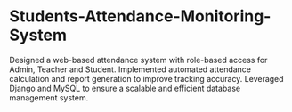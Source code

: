 # Students-Attendance-Monitoring-System
Designed a web-based attendance system with role-based access for Admin, Teacher and Student. Implemented automated attendance calculation and report generation to improve tracking accuracy. Leveraged Django and MySQL to ensure a scalable and efficient database management system.
